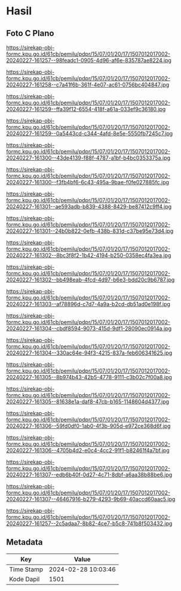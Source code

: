 # Hasil

## Foto C Plano

https://sirekap-obj-formc.kpu.go.id/61cb/pemilu/pdpr/15/07/01/20/17/1507012017002-20240227-161257--98feadc1-0905-4d96-af6e-835787ae8224.jpg

https://sirekap-obj-formc.kpu.go.id/61cb/pemilu/pdpr/15/07/01/20/17/1507012017002-20240227-161258--c7a41f6b-361f-4e07-ac61-0756bc404847.jpg

https://sirekap-obj-formc.kpu.go.id/61cb/pemilu/pdpr/15/07/01/20/17/1507012017002-20240227-161259--ffa39f12-6554-418f-a61a-033ef9c36180.jpg

https://sirekap-obj-formc.kpu.go.id/61cb/pemilu/pdpr/15/07/01/20/17/1507012017002-20240227-161259--0a5443cd-c344-4afd-8e5e-5550fb7245c7.jpg

https://sirekap-obj-formc.kpu.go.id/61cb/pemilu/pdpr/15/07/01/20/17/1507012017002-20240227-161300--43de4139-f88f-4787-a1bf-b4bc0353375a.jpg

https://sirekap-obj-formc.kpu.go.id/61cb/pemilu/pdpr/15/07/01/20/17/1507012017002-20240227-161300--f3fb4bf6-6c43-495a-9bae-f0fe027885fc.jpg

https://sirekap-obj-formc.kpu.go.id/61cb/pemilu/pdpr/15/07/01/20/17/1507012017002-20240227-161301--ae593adb-b839-4388-8429-be87412c9ff4.jpg

https://sirekap-obj-formc.kpu.go.id/61cb/pemilu/pdpr/15/07/01/20/17/1507012017002-20240227-161301--24b0b822-0efb-438b-831d-c37be95e73d4.jpg

https://sirekap-obj-formc.kpu.go.id/61cb/pemilu/pdpr/15/07/01/20/17/1507012017002-20240227-161302--8bc3f8f2-1b42-4194-b250-0358ec4fa3ea.jpg

https://sirekap-obj-formc.kpu.go.id/61cb/pemilu/pdpr/15/07/01/20/17/1507012017002-20240227-161302--bb498eab-4fcd-4d97-b6e3-bdd20c9b6787.jpg

https://sirekap-obj-formc.kpu.go.id/61cb/pemilu/pdpr/15/07/01/20/17/1507012017002-20240227-161303--af78896d-c7d7-4a9a-b2cd-db51ad0e198f.jpg

https://sirekap-obj-formc.kpu.go.id/61cb/pemilu/pdpr/15/07/01/20/17/1507012017002-20240227-161304--cbdf8594-9073-415d-9df1-28090ec0914a.jpg

https://sirekap-obj-formc.kpu.go.id/61cb/pemilu/pdpr/15/07/01/20/17/1507012017002-20240227-161304--330ac64e-94f3-4215-837a-feb606341625.jpg

https://sirekap-obj-formc.kpu.go.id/61cb/pemilu/pdpr/15/07/01/20/17/1507012017002-20240227-161305--8b974b43-42b5-4778-9111-c3b02c7f00a8.jpg

https://sirekap-obj-formc.kpu.go.id/61cb/pemilu/pdpr/15/07/01/20/17/1507012017002-20240227-161305--81638e1a-daf8-47cb-b165-1148604d4377.jpg

https://sirekap-obj-formc.kpu.go.id/61cb/pemilu/pdpr/15/07/01/20/17/1507012017002-20240227-161306--59fd0df0-1ab0-4f3b-905d-e972ce368d6f.jpg

https://sirekap-obj-formc.kpu.go.id/61cb/pemilu/pdpr/15/07/01/20/17/1507012017002-20240227-161306--4705b4d2-e0c4-4cc2-91f1-b82461f4a7bf.jpg

https://sirekap-obj-formc.kpu.go.id/61cb/pemilu/pdpr/15/07/01/20/17/1507012017002-20240227-161307--edb6b40f-0d27-4c71-8dbf-a6aa38b88be6.jpg

https://sirekap-obj-formc.kpu.go.id/61cb/pemilu/pdpr/15/07/01/20/17/1507012017002-20240227-161307--46467916-b279-4293-9b69-40accd60aac5.jpg

https://sirekap-obj-formc.kpu.go.id/61cb/pemilu/pdpr/15/07/01/20/17/1507012017002-20240227-161257--2c5adaa7-8b82-4ce7-b5c8-741b8f503432.jpg


## Metadata

| Key        | Value               |
| ---------- | ------------------- |
| Time Stamp | 2024-02-28 10:03:46 |
| Kode Dapil | 1501                |



